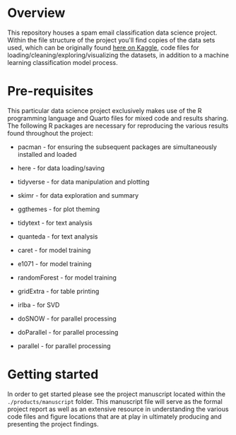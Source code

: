 # Overview

This repository houses a spam email classification data science project. Within the file structure of the project you'll find copies of the data sets used, which can be originally found [here on Kaggle](https://www.kaggle.com/datasets/naserabdullahalam/phishing-email-dataset/data?select=CEAS_08.csv), code files for loading/cleaning/exploring/visualizing the datasets, in addition to a machine learning classification model process.

# Pre-requisites

This particular data science project exclusively makes use of the R programming language and Quarto files for mixed code and results sharing. The following R packages are necessary for reproducing the various results found throughout the project:

-   pacman - for ensuring the subsequent packages are simultaneously installed and loaded

-   here - for data loading/saving

-   tidyverse - for data manipulation and plotting

-   skimr - for data exploration and summary

-   ggthemes - for plot theming

-   tidytext - for text analysis

-   quanteda - for text analysis

-   caret - for model training

-   e1071 - for model training

-   randomForest - for model training

-   gridExtra - for table printing

-   irlba - for SVD

-   doSNOW - for parallel processing

-   doParallel - for parallel processing

-   parallel - for parallel processing

# Getting started

In order to get started please see the project manuscript located within the `./products/manuscript` folder. This manuscript file will serve as the formal project report as well as an extensive resource in understanding the various code files and figure locations that are at play in ultimately producing and presenting the project findings.
